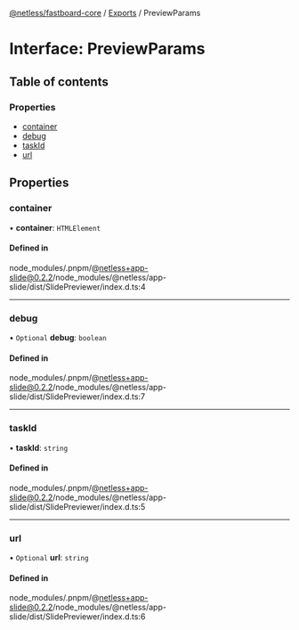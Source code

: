 [@netless/fastboard-core](../README.md) / [Exports](../modules.md) / PreviewParams

# Interface: PreviewParams

## Table of contents

### Properties

- [container](PreviewParams.md#container)
- [debug](PreviewParams.md#debug)
- [taskId](PreviewParams.md#taskid)
- [url](PreviewParams.md#url)

## Properties

### container

• **container**: `HTMLElement`

#### Defined in

node_modules/.pnpm/@netless+app-slide@0.2.2/node_modules/@netless/app-slide/dist/SlidePreviewer/index.d.ts:4

___

### debug

• `Optional` **debug**: `boolean`

#### Defined in

node_modules/.pnpm/@netless+app-slide@0.2.2/node_modules/@netless/app-slide/dist/SlidePreviewer/index.d.ts:7

___

### taskId

• **taskId**: `string`

#### Defined in

node_modules/.pnpm/@netless+app-slide@0.2.2/node_modules/@netless/app-slide/dist/SlidePreviewer/index.d.ts:5

___

### url

• `Optional` **url**: `string`

#### Defined in

node_modules/.pnpm/@netless+app-slide@0.2.2/node_modules/@netless/app-slide/dist/SlidePreviewer/index.d.ts:6
